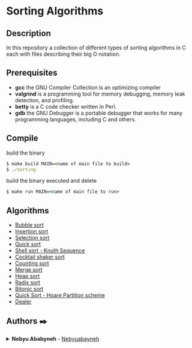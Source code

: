 # Sorting Algorithms

## Description

In this repository a collection of different types of sorting algorithms in C each with files describing their big O notation.

## Prerequisites

- **gcc** the GNU Compiler Collection is an optimizing compiler
- **valgrind** is a programming tool for memory debugging, memory leak detection, and profiling.
- **betty** is a C code checker written in Perl.
- **gdb** the GNU Debugger is a portable debugger that works for many programming languages, including C and others.

## Compile

build the binary

```cmd
$ make build MAIN=<name of main file to build>
$ ./sorting
```

build the binary executed and delete

```cmd
$ make run MAIN=<name of main file to run>
```

## Algorithms

- [Bubble sort](./documentation/0-bubble_sort.md)
- [Insertion sort](./documentation/1-insertion_sort_list.md)
- [Selection sort](./documentation/2-selection_sort.md)
- [Quick sort]()
- [Shell sort - Knuth Sequence](./documentation/100-shell_sort.md)
- [Cocktail shaker sort](./documentation/101-cocktail_sort_list.md)
- [Counting sort](./documentation/102-counting_sort.c)
- [Merge sort](./documentation/103-merge_sort.md)
- [Heap sort]()
- [Radix sort]()
- [Bitonic sort]()
- [Quick Sort - Hoare Partition scheme]()
- [Dealer]()

## Authors ✒️

<details  style="user-select: none;">
	<summary>
		<strong style="user-select: none;cursor: pointer;">Nebyu Ababyneh</strong> - <a href="https://github.com/adri-er" target="_blank">Nebyuabayneh</a>
	</summary>
	<img align="center" src="https://github-readme-stats.vercel.app/api/top-langs/?username=adri-er&layout=compact&theme=vue&langs_count=6" alt="adri-er github stats"/>
</details>
